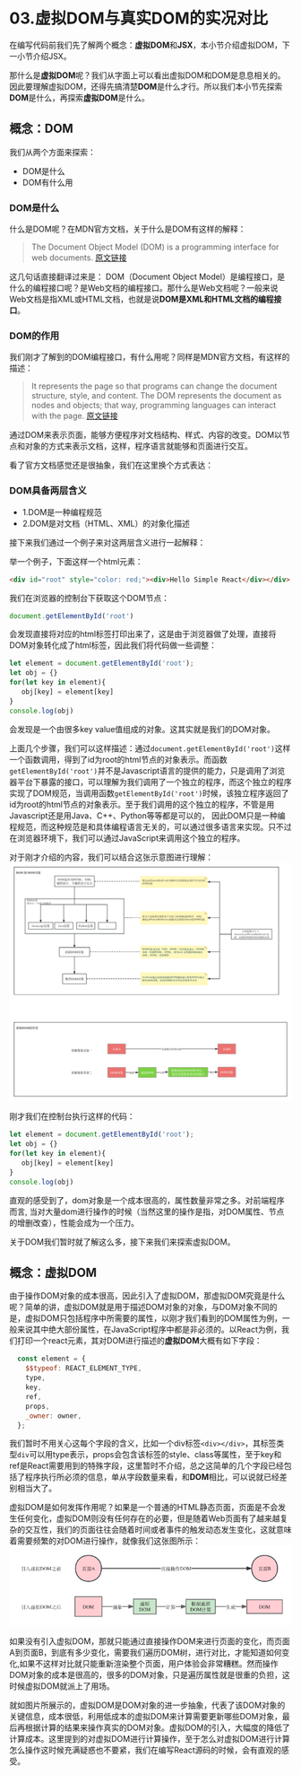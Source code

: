 # 03.虚拟DOM与真实DOM的实况对比
在编写代码前我们先了解两个概念：**虚拟DOM**和**JSX**，本小节介绍虚拟DOM，下一小节介绍JSX。

那什么是**虚拟DOM**呢？我们从字面上可以看出虚拟DOM和DOM是息息相关的。因此要理解虚拟DOM，还得先搞清楚**DOM**是什么才行。所以我们本小节先探索**DOM**是什么，再探索**虚拟DOM**是什么。

## 概念：DOM
我们从两个方面来探索：
- DOM是什么
- DOM有什么用

### DOM是什么
什么是DOM呢？在MDN官方文档，关于什么是DOM有这样的解释：
> The Document Object Model (DOM) is a programming interface for web documents.  [原文链接](https://developer.mozilla.org/en-US/docs/Web/API/Document_Object_Model/Introduction)

这几句话直接翻译过来是：
DOM（Document Object Model）是编程接口，是什么的编程接口呢？是Web文档的编程接口。那什么是Web文档呢？一般来说Web文档是指XML或HTML文档，也就是说**DOM是XML和HTML文档的编程接口**。

### DOM的作用
我们刚才了解到的DOM编程接口，有什么用呢？同样是MDN官方文档，有这样的描述：
> It represents the page so that programs can change the document structure, style, and content. The DOM represents the document as nodes and objects; that way, programming languages can interact with the page.  [原文链接](https://developer.mozilla.org/en-US/docs/Web/API/Document_Object_Model/Introduction)

通过DOM来表示页面，能够方便程序对文档结构、样式、内容的改变。DOM以节点和对象的方式来表示文档，这样，程序语言就能够和页面进行交互。

看了官方文档感觉还是很抽象，我们在这里换个方式表达：

### DOM具备两层含义
- 1.DOM是一种编程规范
- 2.DOM是对文档（HTML、XML）的对象化描述

接下来我们通过一个例子来对这两层含义进行一起解释：


举一个例子，下面这样一个html元素：
```html
<div id="root" style="color: red;"><div>Hello Simple React</div></div>
```
我们在浏览器的控制台下获取这个DOM节点：
```js
document.getElementById('root')
```
会发现直接将对应的html标签打印出来了，这是由于浏览器做了处理，直接将DOM对象转化成了html标签，因此我们将代码做一些调整：
```js
let element = document.getElementById('root');
let obj = {}
for(let key in element){
   obj[key] = element[key]
}
console.log(obj)
```
会发现是一个由很多key value值组成的对象。这其实就是我们的DOM对象。

上面几个步骤，我们可以这样描述：通过`document.getElementById('root')`这样一个函数调用，得到了id为root的html节点的对象表示。而函数`getElementById('root')`并不是Javascript语言的提供的能力，只是调用了浏览器平台下暴露的接口，可以理解为我们调用了一个独立的程序，而这个独立的程序实现了DOM规范，当调用函数`getElementById('root')`时候，该独立程序返回了id为root的html节点的对象表示。至于我们调用的这个独立的程序，不管是用Javascript还是用Java、C++、Python等等都是可以的，
因此DOM只是一种编程规范，而这种规范是和具体编程语言无关的，可以通过很多语言来实现。只不过在浏览器环境下，我们可以通过JavaScript来调用这个独立的程序。

对于刚才介绍的内容，我们可以结合这张示意图进行理解：
![DOM-VDOM](./images/DOMAndVDOM.png)

刚才我们在控制台执行这样的代码：
```js
let element = document.getElementById('root');
let obj = {}
for(let key in element){
   obj[key] = element[key]
}
console.log(obj)
```
直观的感受到了，dom对象是一个成本很高的，属性数量非常之多。对前端程序而言, 当对大量dom进行操作的时候（当然这里的操作是指，对DOM属性、节点的增删改查），性能会成为一个压力。

关于DOM我们暂时就了解这么多，接下来我们来探索虚拟DOM。

## 概念：虚拟DOM
由于操作DOM对象的成本很高，因此引入了虚拟DOM，那虚拟DOM究竟是什么呢？简单的讲，虚拟DOM就是用于描述DOM对象的对象，与DOM对象不同的是，虚拟DOM只包括程序中所需要的属性，以刚才我们看到的DOM属性为例，一般来说其中绝大部份属性，在JavaScript程序中都是非必须的。以React为例，我们打印一个react元素，其对DOM进行描述的**虚拟DOM**大概有如下字段：
```js
  const element = {
    $$typeof: REACT_ELEMENT_TYPE,
    type,
    key,
    ref,
    props,
    _owner: owner,
  };
```
我们暂时不用关心这每个字段的含义，比如一个div标签`<div></div>`，其标签类型`div`可以用type表示，props会包含该标签的style、class等属性，至于key和ref是React需要用到的特殊字段，这里暂时不介绍，总之这简单的几个字段已经包括了程序执行所必须的信息，单从字段数量来看，和**DOM**相比，可以说就已经差别相当大了。


虚拟DOM是如何发挥作用呢？如果是一个普通的HTML静态页面，页面是不会发生任何变化，虚拟DOM则没有任何存在的必要，但是随着Web页面有了越来越复杂的交互性，我们的页面往往会随着时间或者事件的触发动态发生变化，这就意味着需要频繁的对DOM进行操作，就像我们这张图所示：
![虚拟DOM](./images/vdom.png)

如果没有引入虚拟DOM，那就只能通过直接操作DOM来进行页面的变化，而页面A到页面B，到底有多少变化，需要我们遍历DOM树，进行对比，才能知道如何变化,如果不这样对比就只能重新渲染整个页面，用户体验会非常糟糕。然而操作DOM对象的成本是很高的，很多的DOM对象，只是遍历属性就是很重的负担，这时候虚拟DOM就派上了用场。

就如图片所展示的，虚拟DOM是DOM对象的进一步抽象，代表了该DOM对象的关键信息，成本很低，利用低成本的虚拟DOM来计算需要更新哪些DOM对象，最后再根据计算的结果来操作真实的DOM对象。虚拟DOM的引入，大幅度的降低了计算成本。这里提到的对虚拟DOM进行计算操作，至于怎么对虚拟DOM进行计算怎么操作这时候充满疑惑也不要紧，我们在编写React源码的时候，会有直观的感受。
